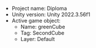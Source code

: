 <!-- UNITY CODE ASSIST INSTRUCTIONS START -->
- Project name: Diploma
- Unity version: Unity 2022.3.56f1
- Active game object:
  - Name: greenCube
  - Tag: SecondCube
  - Layer: Default
<!-- UNITY CODE ASSIST INSTRUCTIONS END -->
